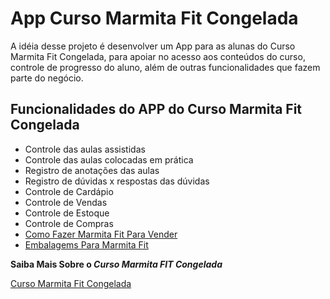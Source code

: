 # App Curso Marmita Fit Congelada

A idéia desse projeto é desenvolver um App para as alunas do Curso Marmita Fit Congelada, para apoiar no acesso aos conteúdos do curso, controle de progresso do aluno, além de outras funcionalidades que fazem parte do negócio.

## Funcionalidades do APP do Curso Marmita Fit Congelada
- Controle das aulas assistidas
- Controle das aulas colocadas em prática
- Registro de anotações das aulas
- Registro de dúvidas x respostas das dúvidas
- Controle de Cardápio
- Controle de Vendas
- Controle de Estoque
- Controle de Compras
- [Como Fazer Marmita Fit Para Vender](https://naturezaesaude.eco.br/curso-marmita-fit-congelada)
- [Embalagems Para Marmita Fit](https://naturezaesaude.eco.br/embalagem-para-marmita-fit)

**Saiba Mais Sobre o _Curso_ _Marmita_ _FIT_ _Congelada_**

[Curso Marmita Fit Congelada](https://naturezaesaude.eco.br/curso-marmita-fit-congelada)
